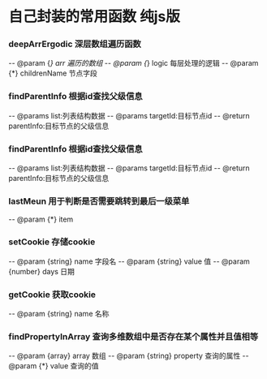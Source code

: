 # 自己封装的常用函数 纯js版

### deepArrErgodic 深层数组遍历函数

-- @param {*} arr 遍历的数组
-- @param {*} logic 每层处理的逻辑
-- @param {*} childrenName 节点字段

### findParentInfo 根据id查找父级信息

-- @params list:列表结构数据
-- @params targetId:目标节点id
-- @return parentInfo:目标节点的父级信息

### findParentInfo 根据id查找父级信息

-- @params list:列表结构数据
-- @params targetId:目标节点id
-- @return parentInfo:目标节点的父级信息

### lastMeun 用于判断是否需要跳转到最后一级菜单

-- @param {*} item

### setCookie 存储cookie

-- @param {string} name 字段名
-- @param {string} value 值
-- @param {number} days 日期

### getCookie 获取cookie

-- @param {string} name 名称

### findPropertyInArray 查询多维数组中是否存在某个属性并且值相等

-- @param {array} array 数组
-- @param {string} property 查询的属性
-- @param {*} value 查询的值
